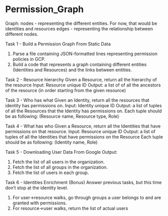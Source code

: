 # Permission_Graph

Graph:
nodes - representing the different entities. For now, that would be identities and resources
edges - representing the relationship between different nodes. 

Task 1 - Build a Permission Graph From Static Data
1. Parse a file containing JSON-formatted lines representing permission policies in GCP.
2. Build a code that represents a graph containing different entities (Identities and Resources) and the links between entities.

Task 2 - Resource hierarchy
Given a Resource, return all the hierarchy of the resource
Input: Resource unique ID
Output: a list of of all the ancestors of the resource (in order starting from the given resource)

Task 3 - Who has what
Given an Identity, return all the resources that identity has permissions on.
Input: Identity unique ID
Output: a list of tuples of all the Resources that the Identity has permissions on.
Each tuple should be as following: (Resource name, Resource type, Role)

Task 4 - What has who
Given a Resource, return all the Identities that have permissions on that resource.
Input: Resource unique ID
Output: a list of tuples of all the Identities that have permissions on the Resource
Each tuple should be as following: (Identity name, Role)

Task 5 - Downloading User Data From Google
Output:
1. Fetch the list of all users in the organization.
2. Fetch the list of all groups in the organization.
3. Fetch the list of users in each group.

Task 6 - Identities Enrichment (Bonus)
Answer previous tasks, but this time don’t stop at the identity level.
1. For user->resource walks, go through groups a user belongs to and are granted with permissions.
2. For resource->user walks, return the list of actual users
